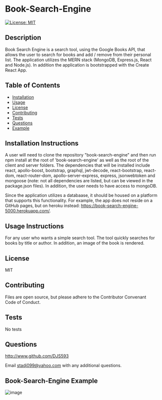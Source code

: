 # **Book-Search-Engine**
  [![License: MIT](https://img.shields.io/badge/License-MIT-yellow.svg)](https://opensource.org/licenses/MIT)

  ## Description 
  Book Search Engine is a search tool, using the Google Books API, that allows the user to search for books and add / remove from their personal list.  The application utilizes the MERN stack (MongoDB, Express.js, React and Node.js).  In addition the application is bootstrapped with the Create React App.    
  
  ## Table of Contents
  * [Installation](#installation)
  * [Usage](#usage)
  * [License](#license)
  * [Contributing](#contributing)
  * [Tests](#tests) 
  * [Questions](#questions)
  * [Example](#example)
  
  ## Installation Instructions <a name="installation"></a> 
  A user will need to clone the repository "book-search-engine" and then run npm install at the root of 'book-search-engine' as well as the root of the client and server folders.  The dependencies that will be installed include react, apollo-boost, bootstrap, graphql, jwt-decode, react-bootstrap, react-dom, react-router-dom, apollo-server-express, express, jsonwebtoken and mongoose (note: not all dependencies are listed, but can be viewed in the package.json files).  In addition, the user needs to have access to mongoDB.

  Since the application utilizes a databaase, it should be housed on a platform that supports this functionality.  For example, the app does not reside on a GitHub pages, but on heroku instead: https://book-search-engine-5000.herokuapp.com/.

  ## Usage Instructions <a name="usage"></a>
  For any user who wants a simple search tool.  The tool quickly searches for books by title or author.  In addition, an image of the book is rendered.

  ## License <a name="license"></a>
  MIT
  
  ## Contributing <a name="contributing"></a>
  Files are open source, but please adhere to the Contributor Convenant Code of Conduct.
  
  ## Tests <a name="tests"></a>
  No tests

  ## Questions <a name="questions"></a>
  http://www.github.com/DJS593
  
  Email stadj099@yahoo.com with any additional questions. 
  
  ## Book-Search-Engine Example<a name="example"></a>
  ![image](https://user-images.githubusercontent.com/61851131/89365265-189c9500-d689-11ea-98cc-468a7aaaaa06.png)
